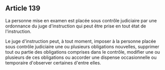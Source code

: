 Article 139
----
La personne mise en examen est placée sous contrôle judiciaire par une
ordonnance du juge d'instruction qui peut être prise en tout état de
l'instruction.

Le juge d'instruction peut, à tout moment, imposer à la personne placée sous
contrôle judiciaire une ou plusieurs obligations nouvelles, supprimer tout ou
partie des obligations comprises dans le contrôle, modifier une ou plusieurs de
ces obligations ou accorder une dispense occasionnelle ou temporaire d'observer
certaines d'entre elles.
